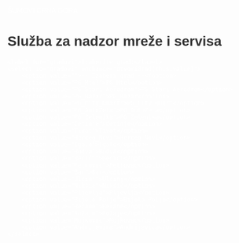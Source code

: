 ŠUMOVI CRNA GORA
<html lang="sr">
<head>
    <meta charset="UTF-8">
    <title>Služba za nadzor mreže i servisa</title>
    <style>
        body {
            font-family: Arial, sans-serif;
            padding: 20px;
            background-image: url([images/pozadina.jpg](https://www.google.com/url?sa=i&url=https%3A%2F%2Fvtonline.vt.edu%2FCertificates%2FInternet-Network-Technologies.html&psig=AOvVaw3h-f50L6DH6xEptNeS8CJX&ust=1749463371151000&source=images&cd=vfe&opi=89978449&ved=0CBQQjRxqFwoTCLClqJHJ4Y0DFQAAAAAdAAAAABAE); /* 👉 putanja do slike */
            background-size: cover;
            background-position: center;
            background-repeat: no-repeat;
            color: white; /* Tekst da bude čitljiv na tamnijoj pozadini */
        }
        h1 {
            color: #333;
        }
        select {
            padding: 10px;
            font-size: 16px;
        }
    </style>
    <script>
        function otvoriGrad(stranica) {
            if (stranica !== "") {
                window.location.href = `gradovi/${stranica}.html`;
            }
        }
    </script>
</head>
<body>
    <h1>Služba za nadzor mreže i servisa</h1>

    <label for="gradovi">Izaberite grad:</label>
    <select id="gradovi" onchange="otvoriGrad(this.value)">
        <option value="">-- Izaberi grad --</option>
        <option value="PG_Mtel">PG_Mtel</option>
        <option value="PG_Stari_Aerodrom">PG_Stari Aerodrom</option>
        <option value="PG_Bazar">PG_Bazar</option>
        <option value="PG_City_Quart">PG_City Quart</option>
        <option value="PG_AutoZeta">PG_AutoZeta</option>
        <option value="PG_Zelenika">PG_Zelenika</option>
        <option value="Cetinje">Cetinje</option>
        <option value="Tivat">Tivat</option>
        <option value="Herceg_Novi">Herceg Novi</option>
        <option value="Igalo">Igalo</option>
        <option value="Budva">Budva</option>
        <option value="Bečići">Bečići</option>
        <option value="Petrovac">Petrovac</option>
        <option value="Bar">Bar</option>
        <option value="Ulcinj">Ulcinj</option>
        <option value="Nikšić">Nikšić</option>
        <option value="Pljevlja">Pljevlja</option>
        <option value="Bijelo_Polje">Bijelo Polje</option>
        <option value="Berane">Berane</option>
        <option value="Rožaje">Rožaje</option>
        <option value="Mojkovac">Mojkovac</option>
        <option value="Andrijevica">Andrijevica</option>
    </select>
</body>
</html>
